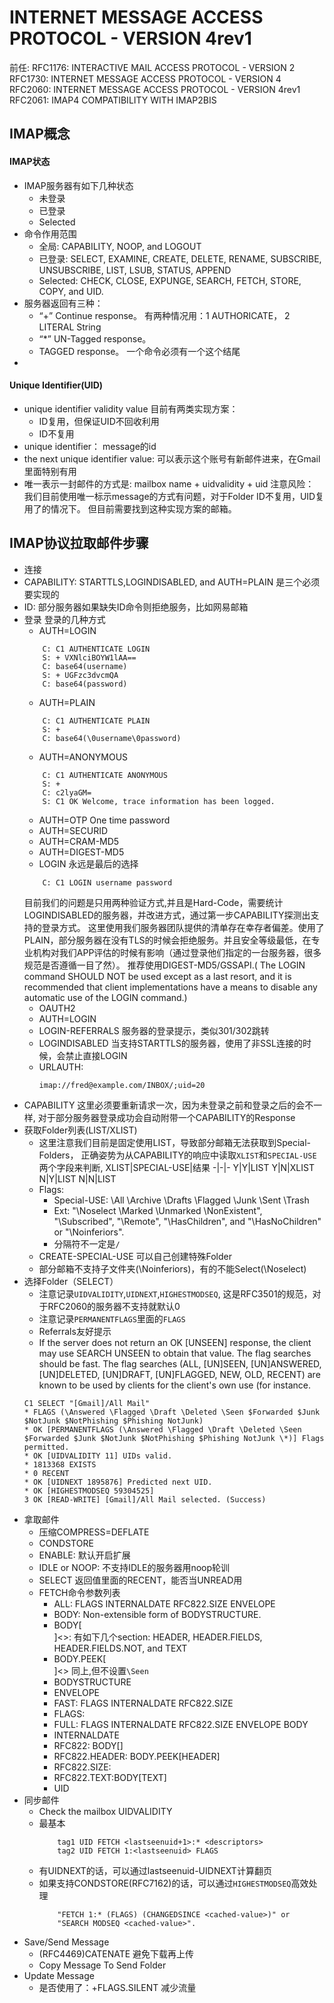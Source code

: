 # INTERNET MESSAGE ACCESS PROTOCOL - VERSION 4rev1
前任:
RFC1176: INTERACTIVE MAIL ACCESS PROTOCOL - VERSION 2
RFC1730: INTERNET MESSAGE ACCESS PROTOCOL - VERSION 4
RFC2060: INTERNET MESSAGE ACCESS PROTOCOL - VERSION 4rev1
RFC2061: IMAP4 COMPATIBILITY WITH IMAP2BIS
## IMAP概念
#### IMAP状态
- IMAP服务器有如下几种状态
   -  未登录
   -  已登录
   -  Selected
- 命令作用范围
  - 全局: CAPABILITY, NOOP, and LOGOUT
  - 已登录: SELECT, EXAMINE, CREATE, DELETE, RENAME, SUBSCRIBE, UNSUBSCRIBE, LIST, LSUB, STATUS, APPEND
  - Selected: CHECK, CLOSE, EXPUNGE, SEARCH, FETCH, STORE, COPY, and UID.
- 服务器返回有三种：
  - “+” Continue response。 有两种情况用：1 AUTHORICATE， 2 LITERAL String
  - “*” UN-Tagged response。
  - TAGGED response。 一个命令必须有一个这个结尾
- 
#### Unique Identifier(UID)
- unique identifier validity value
  目前有两类实现方案：
  - ID复用，但保证UID不回收利用
  - ID不复用
- unique identifier： message的id
- the next unique identifier value: 可以表示这个账号有新邮件进来，在Gmail里面特别有用
- 唯一表示一封邮件的方式是: mailbox name + uidvalidity + uid
注意风险： 我们目前使用唯一标示message的方式有问题，对于Folder ID不复用，UID复用了的情况下。
但目前需要找到这种实现方案的邮箱。
## IMAP协议拉取邮件步骤
- 连接
- CAPABILITY: STARTTLS,LOGINDISABLED, and AUTH=PLAIN  是三个必须要实现的
- ID: 部分服务器如果缺失ID命令则拒绝服务，比如网易邮箱
- 登录
    登录的几种方式
    - AUTH=LOGIN
    ```
        C: C1 AUTHENTICATE LOGIN
        S: + VXNlciBOYW1lAA==
        C: base64(username)
        S: + UGFzc3dvcmQA
        C: base64(password)
    ```
    - AUTH=PLAIN
    ```
        C: C1 AUTHENTICATE PLAIN
        S: +
        C: base64(\0username\0password)
    ```
    - AUTH=ANONYMOUS
    ```
        C: C1 AUTHENTICATE ANONYMOUS
        S: +
        C: c2lyaGM=
        S: C1 OK Welcome, trace information has been logged.
    ```
    - AUTH=OTP
        One time password
    - AUTH=SECURID
    - AUTH=CRAM-MD5
    - AUTH=DIGEST-MD5
    - LOGIN
    永远是最后的选择
    ```
        C: C1 LOGIN username password
    ```
    目前我们的问题是只用两种验证方式,并且是Hard-Code，需要统计LOGINDISABLED的服务器，并改进方式，通过第一步CAPABILITY探测出支持的登录方式。 这里使用我们服务器团队提供的清单存在幸存者偏差。使用了PLAIN，部分服务器在没有TLS的时候会拒绝服务。并且安全等级最低，在专业机构对我们APP评估的时候有影响（通过登录他们指定的一台服务器，很多规范是否遵循一目了然）。 推荐使用DIGEST-MD5/GSSAPI.( The LOGIN command SHOULD NOT be used except as a last resort, and it is recommended that client implementations have a means to disable any automatic use of the LOGIN
        command.)
    - OAUTH2
    - AUTH=LOGIN
    - LOGIN-REFERRALS 服务器的登录提示，类似301/302跳转
    - LOGINDISABLED 当支持STARTTLS的服务器，使用了非SSL连接的时候，会禁止直接LOGIN
    - URLAUTH: 
        ```
        imap://fred@example.com/INBOX/;uid=20
        ```
- CAPABILITY
    这里必须要重新请求一次，因为未登录之前和登录之后的会不一样, 对于部分服务器登录成功会自动附带一个CAPABILITY的Response
- 获取Folder列表(LIST/XLIST)
  - 这里注意我们目前是固定使用LIST，导致部分邮箱无法获取到Special-Folders， 正确姿势为从CAPABILITY的响应中读取`XLIST`和`SPECIAL-USE`两个字段来判断,
    XLIST|SPECIAL-USE|结果
    -|-|-
    Y|Y|LIST
    Y|N|XLIST
    N|Y|LIST
    N|N|LIST
  - Flags:  
    - Special-USE: \All \Archive \Drafts \Flagged \Junk \Sent \Trash
    - Ext: "\Noselect \Marked \Unmarked \NonExistent", "\Subscribed", "\Remote", "\HasChildren", and "\HasNoChildren" or "\Noinferiors".
    - 分隔符不一定是`/`
  - CREATE-SPECIAL-USE 可以自己创建特殊Folder
  - 部分邮箱不支持子文件夹(\Noinferiors)，有的不能Select(\Noselect)
- 选择Folder（SELECT）
    - 注意记录`UIDVALIDITY`,`UIDNEXT`,`HIGHESTMODSEQ`, 这是RFC3501的规范，对于RFC2060的服务器不支持就默认0
    - 注意记录`PERMANENTFLAGS`里面的`FLAGS`
    - Referrals友好提示
    - If the server does not return an OK [UNSEEN] response, the client may
   use SEARCH UNSEEN to obtain that value. The flag searches should be fast.  The flag searches (ALL, [UN]SEEN, [UN]ANSWERED, [UN]DELETED, [UN]DRAFT, [UN]FLAGGED, NEW, OLD, RECENT) are known to be used by clients for the client's own use (for
   instance.
  ```
  C1 SELECT "[Gmail]/All Mail"
  * FLAGS (\Answered \Flagged \Draft \Deleted \Seen $Forwarded $Junk $NotJunk $NotPhishing $Phishing NotJunk)
  * OK [PERMANENTFLAGS (\Answered \Flagged \Draft \Deleted \Seen $Forwarded $Junk $NotJunk $NotPhishing $Phishing NotJunk \*)] Flags permitted.
  * OK [UIDVALIDITY 11] UIDs valid.
  * 1813368 EXISTS
  * 0 RECENT
  * OK [UIDNEXT 1895876] Predicted next UID.
  * OK [HIGHESTMODSEQ 59304525]
  3 OK [READ-WRITE] [Gmail]/All Mail selected. (Success)
  ```
- 拿取邮件
  - 压缩COMPRESS=DEFLATE
  - CONDSTORE
  - ENABLE: 默认开启扩展
  - IDLE or NOOP: 不支持IDLE的服务器用noop轮训
  - SELECT 返回值里面的RECENT，能否当UNREAD用
  - FETCH命令参数列表
    - ALL: FLAGS INTERNALDATE RFC822.SIZE ENVELOPE
    - BODY: Non-extensible form of BODYSTRUCTURE.
    - BODY[<section>]<<partial>>: 有如下几个section: HEADER, HEADER.FIELDS, HEADER.FIELDS.NOT, and TEXT
    - BODY.PEEK[<section>]<<partial>> 同上,但不设置`\Seen`
    - BODYSTRUCTURE
    - ENVELOPE
    - FAST: FLAGS INTERNALDATE RFC822.SIZE
    - FLAGS: 
    - FULL: FLAGS INTERNALDATE RFC822.SIZE ENVELOPE BODY
    - INTERNALDATE
    - RFC822: BODY[]
    - RFC822.HEADER: BODY.PEEK[HEADER]
    - RFC822.SIZE:
    - RFC822.TEXT:BODY[TEXT]
    - UID
- 同步邮件
  - Check the mailbox UIDVALIDITY
  - 最基本
    ```
        tag1 UID FETCH <lastseenuid+1>:* <descriptors>
        tag2 UID FETCH 1:<lastseenuid> FLAGS
    ```
  - 有UIDNEXT的话，可以通过lastseenuid-UIDNEXT计算翻页
  - 如果支持CONDSTORE(RFC7162)的话，可以通过`HIGHESTMODSEQ`高效处理
    ```
        "FETCH 1:* (FLAGS) (CHANGEDSINCE <cached-value>)" or
        "SEARCH MODSEQ <cached-value>".
    ```
- Save/Send Message
  - (RFC4469)CATENATE 避免下载再上传
  - Copy Message To Send Folder
- Update Message
  - 是否使用了：+FLAGS.SILENT 减少流量